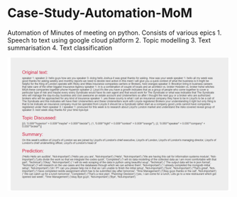# Case-Study-Automation-MoM
Automation of Minutes of meeting on python. Consists of various epics 1. Speech to text using google cloud platform 2. Topic modelling 3. Text summarisation 4. Text classification 

![Screenshot](image.png)
